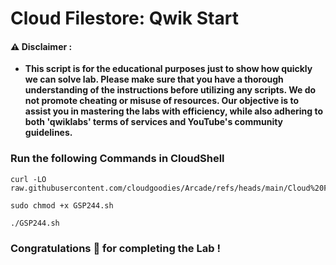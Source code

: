 #  Cloud Filestore: Qwik Start


#### ⚠️ Disclaimer :
- **This script is for the educational purposes just to show how quickly we can solve lab. Please make sure that you have a thorough understanding of the instructions before utilizing any scripts. We do not promote cheating or  misuse of resources. Our objective is to assist you in mastering the labs with efficiency, while also adhering to both 'qwiklabs' terms of services and YouTube's community guidelines.**

### Run the following Commands in CloudShell
```
curl -LO raw.githubusercontent.com/cloudgoodies/Arcade/refs/heads/main/Cloud%20Filestore%3A%20Qwik%20Start/GSP244.sh

sudo chmod +x GSP244.sh

./GSP244.sh
```

### Congratulations 🎉 for completing the Lab !
